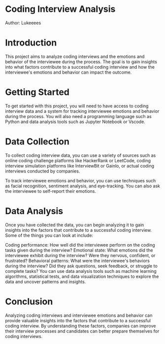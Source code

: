 # Coding Interview Analysis
Author: Lukeeees

# Introduction
<p>This project aims to analyze coding interviews and the emotions and behavior of the interviewee during the process. The goal is to gain insights into what factors contribute to a successful coding interview and how the interviewee's emotions and behavior can impact the outcome.
</p>

# Getting Started
<p>To get started with this project, you will need to have access to coding interview data and a system for tracking interviewee emotions and behavior during the process. You will also need a programming language such as Python and data analysis tools such as Jupyter Notebook or Vscode.
</p>

# Data Collection
<p>To collect coding interview data, you can use a variety of sources such as online coding challenge platforms like HackerRank or LeetCode, coding interview simulation platforms like InterviewBit or Gainlo, or actual coding interviews conducted by companies.
</p>
<p>To track interviewee emotions and behavior, you can use techniques such as facial recognition, sentiment analysis, and eye-tracking. You can also ask the interviewee to self-report their emotions.
</p>

# Data Analysis
<p>Once you have collected the data, you can begin analyzing it to gain insights into the factors that contribute to a successful coding interview. Some of the things you can look at include:
</p>

<p>Coding performance: How well did the interviewee perform on the coding tasks given during the interview?
Emotional state: What emotions did the interviewee exhibit during the interview? Were they nervous, confident, or frustrated?
Behavioral patterns: What were the interviewee's behaviors during the interview? Did they ask questions, seek feedback, or struggle to complete tasks?
You can use data analysis tools such as machine learning algorithms, statistical tests, and data visualization techniques to explore the data and uncover patterns and insights.
</p>

# Conclusion
<p>Analyzing coding interviews and interviewee emotions and behavior can provide valuable insights into the factors that contribute to a successful coding interview. By understanding these factors, companies can improve their interview processes and candidates can better prepare themselves for coding interviews.</p>
